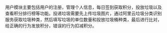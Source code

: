 ​	用户模块主要包括用户的注册，管理个人信息，每日签到获取积分，投放垃圾以及查看积分排行榜等功能。投递垃圾需要先上传垃圾图片，通过阿里云垃圾分类识别服务获取垃圾种类，然后填写垃圾的单位数量和投放垃圾桶种类，最后进行比对，给正确的行为发放积分，错误的行为扣减积分。